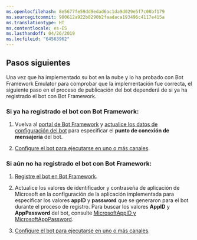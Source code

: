 ```yaml
---
ms.openlocfilehash: 8e5677fe59dd9edad6ac1da9d029e5f7c08bf179
ms.sourcegitcommit: 980612a922b8290b2faadaca193496c4117e415a
ms.translationtype: HT
ms.contentlocale: es-ES
ms.lasthandoff: 04/26/2019
ms.locfileid: "64563962"
---
```

## <a name="next-steps"></a>Pasos siguientes
Una vez que ha implementado su bot en la nube y lo ha probado con Bot Framework Emulator para comprobar que la implementación fue correcta, el siguiente paso en el proceso de publicación del bot dependerá de si ya ha registrado el bot con Bot Framework.

### <a name="if-you-have-already-registered-your-bot-with-the-bot-framework"></a>Si ya ha registrado el bot con Bot Framework:

1. Vuelva al <a href="https://dev.botframework.com" target="_blank">portal de Bot Framework</a> y [actualice los datos de configuración del bot](~/bot-service-manage-settings.md) para especificar el **punto de conexión de mensajería** del bot.

2. [Configure el bot para ejecutarse en uno o más canales](~/bot-service-manage-channels.md).

### <a name="if-you-have-not-yet-registered-your-bot-with-the-bot-framework"></a>Si aún no ha registrado el bot con Bot Framework:

1. [Registre el bot en Bot Framework](~/bot-service-quickstart-registration.md).

2. Actualice los valores de identificador y contraseña de aplicación de Microsoft en la configuración de la aplicación implementada para especificar los valores **appID** y **password** que se generaron para el bot durante el proceso de registro. Para buscar los valores **AppID** y **AppPassword** del bot, consulte [MicrosoftAppID y MicrosoftAppPassword](~/bot-service-manage-overview.md#microsoftappid-and-microsoftapppassword).

3. [Configure el bot para ejecutarse en uno o más canales](~/bot-service-manage-channels.md).